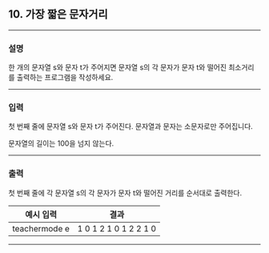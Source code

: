 ## 10. 가장 짧은 문자거리
*************************************************************************
### 설명
한 개의 문자열 s와 문자 t가 주어지면 문자열 s의 각 문자가 문자 t와 떨어진 최소거리를 출력하는 프로그램을 작성하세요.

-------------------------------------------------------------------------
### 입력
첫 번째 줄에 문자열 s와 문자 t가 주어진다. 문자열과 문자는 소문자로만 주어집니다.

문자열의 길이는 100을 넘지 않는다.

-------------------------------------------------------------------------
### 출력
첫 번째 줄에 각 문자열 s의 각 문자가 문자 t와 떨어진 거리를 순서대로 출력한다.

| 예시 입력       | 결과                    |
|-------------|-----------------------|
|teachermode e| 1 0 1 2 1 0 1 2 2 1 0 |

-------------------------------------------------------------------------
